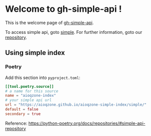 # Welcome to gh-simple-api !

This is the welcome page of [gh-simple-api][repo]. <!-- change this link -->

To access simple api, goto [simple](./simple).
For further information, goto our [repository][repo]. <!-- do not change this link -->

## Using simple index

### Poetry

Add this section into `pyproject.toml`:

```toml
[[tool.poetry.source]]
# a name for this source
name = "aioqzone-index"
# your simple api url
url = "https://aioqzone.github.io/aioqzone-simple-index/simple/"
default = false
secondary = true
```

Reference: https://python-poetry.org/docs/repositories/#simple-api-repository


[repo]: https://github.com/aioqzone/gh-simple-api
